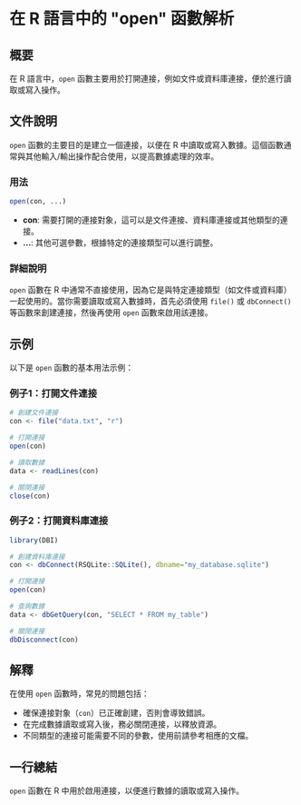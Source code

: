<!--
Meta Description: # 在 R 語言中的 "open" 函數解析 ## 概要 在 R 語言中，`open` 函數主要用於打開連接，例如文件或資料庫連接，便於進行讀取或寫入操作。 ## 文件說明 `open` 函數的主要目的是建立一個連接，以便在 R 中讀取或寫入數據。這個函數通常與其他輸入/輸出操作配合使用，以提高數據...
Meta Keywords: open, con, data, 函數在, file
-->

# 在 R 語言中的 "open" 函數解析

## 概要
在 R 語言中，`open` 函數主要用於打開連接，例如文件或資料庫連接，便於進行讀取或寫入操作。

## 文件說明
`open` 函數的主要目的是建立一個連接，以便在 R 中讀取或寫入數據。這個函數通常與其他輸入/輸出操作配合使用，以提高數據處理的效率。

### 用法
```R
open(con, ...)
```

- **con**: 需要打開的連接對象，這可以是文件連接、資料庫連接或其他類型的連接。
- **...**: 其他可選參數，根據特定的連接類型可以進行調整。

### 詳細說明
`open` 函數在 R 中通常不直接使用，因為它是與特定連接類型（如文件或資料庫）一起使用的。當你需要讀取或寫入數據時，首先必須使用 `file()` 或 `dbConnect()` 等函數來創建連接，然後再使用 `open` 函數來啟用該連接。

## 示例
以下是 `open` 函數的基本用法示例：

### 例子1：打開文件連接
```R
# 創建文件連接
con <- file("data.txt", "r")

# 打開連接
open(con)

# 讀取數據
data <- readLines(con)

# 關閉連接
close(con)
```

### 例子2：打開資料庫連接
```R
library(DBI)

# 創建資料庫連接
con <- dbConnect(RSQLite::SQLite(), dbname="my_database.sqlite")

# 打開連接
open(con)

# 查詢數據
data <- dbGetQuery(con, "SELECT * FROM my_table")

# 關閉連接
dbDisconnect(con)
```

## 解釋
在使用 `open` 函數時，常見的問題包括：
- 確保連接對象（`con`）已正確創建，否則會導致錯誤。
- 在完成數據讀取或寫入後，務必關閉連接，以釋放資源。
- 不同類型的連接可能需要不同的參數，使用前請參考相應的文檔。

## 一行總結
`open` 函數在 R 中用於啟用連接，以便進行數據的讀取或寫入操作。